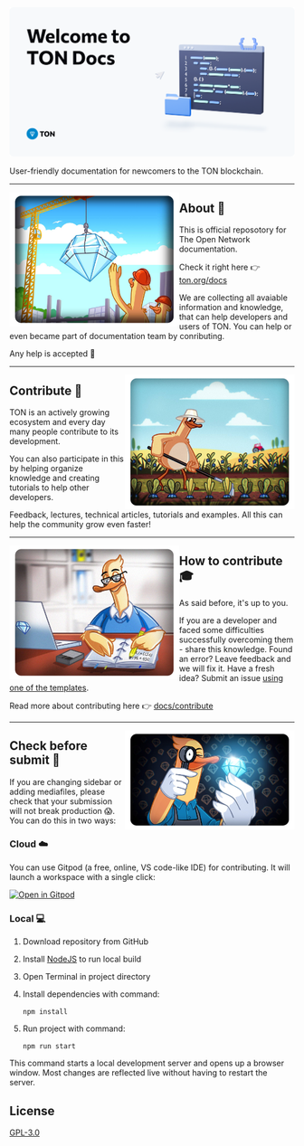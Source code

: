 
![preview](/static/img/snippet.png)

User-friendly documentation for newcomers to the TON blockchain.

---

<img align="left" width="300px" src="static\img\readme\about.png">

## About 🐥

This is official reposotory for The Open Network documentation.

Check it right here 👉 [ton.org/docs](https://ton.org/docs)

We are collecting all avaiable information and knowledge, that can help developers and users of TON.
You can help or even became part of documentation team by conributing. 

Any help is accepted 🤗

---

<img align="right" width="300px" src="static\img\readme\contribute.png">

##  Contribute 🌱

TON is an actively growing ecosystem and every day many people contribute to its development. 

You can also participate in this by helping organize knowledge and creating tutorials to help other developers.

Feedback, lectures, technical articles, tutorials and examples. All this can help the community grow even faster!


---

<img align="left" width="300px" src="static\img\readme\how.png">

## How to contribute 🎓

As said before, it's up to you.

If you are a developer and faced some difficulties successfully overcoming them - share this knowledge.
Found an error? Leave feedback and we will fix it.
Have a fresh idea? Submit an issue [using one of the templates](https://github.com/ton-community/ton-docs/issues/new/choose).

Read more about contributing here 👉 [docs/contribute](https://ton.org/docs/contribute)



---

<img align="right" width="300px" src="static\img\readme\check.png">

## Check before submit 🔎


If you are changing sidebar or adding mediafiles, please check that your submission will not break production 😱. You can do this in two ways:

### Cloud ☁️

You can use Gitpod (a free, online, VS code-like IDE) for contributing. It will launch a workspace with a single click:

[![Open in Gitpod](https://gitpod.io/button/open-in-gitpod.svg)](https://gitpod.io/#https://github.com/ton-community/ton-docs)

### Local 💻

1. Download repository from GitHub
2. Install [NodeJS](https://nodejs.org/en/download/) to run local build
3. Open Terminal in project directory
4. Install dependencies with command:

    ```
    npm install
    ```
5. Run project with command:

    ```
    npm run start
    ```

This command starts a local development server and opens up a browser window. Most changes are reflected live without having to restart the server.

## License

[GPL-3.0](https://choosealicense.com/licenses/gpl-3.0/)
